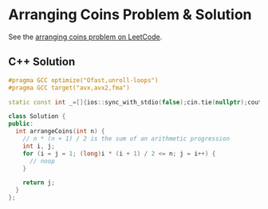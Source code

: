 # Arranging Coins Problem & Solution

See the [arranging coins problem on LeetCode](https://leetcode.com/problems/arranging-coins).

## C++ Solution

```cpp
#pragma GCC optimize("Ofast,unroll-loops")
#pragma GCC target("avx,avx2,fma")

static const int _=[]{ios::sync_with_stdio(false);cin.tie(nullptr);cout.tie(nullptr);return 0;}();

class Solution {
public:
  int arrangeCoins(int n) {
    // n * (n + 1) / 2 is the sum of an arithmetic progression
    int i, j;
    for (i = j = 1; (long)i * (i + 1) / 2 <= n; j = i++) {
      // noop
    }

    return j;
  }
};
```
